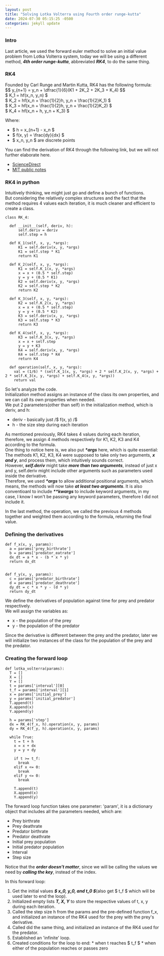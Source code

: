 ```yaml
---
layout: post
title: "Solving Lotka Volterra using Fourth order runge-kutta"
date: 2024-07-30 05:15:25 -0500
categories: jekyll update
---
```


### Intro
Last article, we used the forward euler method to solve an initial value problem from Lotka Volterra system, today we will be using a different method, ***4th order runge-kutta***, abbreviated ***RK4***, to do the same thing.

### RK4
Founded by Carl Runge and Martin Kutta, RK4 has the following formula:  
\$$ y_{n+1} = y_n + \dfrac{1}{6}(K1 + 2K_2 + 2K_3 + K_4) \$$  
\$ K_1 = hf(x_n, y_n) \$  
\$ K_2 = hf(x_n + \frac{1}{2}h, y_n + \frac{1}{2}K_1) \$  
\$ K_3 = hf(x_n + \frac{1}{2}h, y_n + \frac{1}{2}K_2) \$  
\$ K_4 = hf(x_n + h, y_n + K_3) \$  

Where:  
* \$ h = x_{n+1} - x_n \$
* \$ f(x, y) = \frac{dy}{dx} \$
* \$ x_n, y_n \$ are discrete points  

You can find the derivation of RK4 through the following link, but we will not further elaborate here.
* [ScienceDirect](https://www.sciencedirect.com/topics/mathematics/runge-kutta-method)
* [MIT public notes](https://web.mit.edu/10.001/Web/Course_Notes/Differential_Equations_Notes/node5.html)  

### RK4 in python  
Intuitively thinking, we might just go and define a bunch of functions.  
But considering the relatively complex structures and the fact that the method requires 4 values each iteration, it is much cleaner and efficient to create a class.

```
class RK_4:
  
  def __init__(self, deriv, h):
      self.deriv = deriv
      self.step = h
      
  def K_1(self, x, y, *args):
      K1 = self.deriv(x, y, *args)
      K1 = self.step * K1
      return K1
      
  def K_2(self, x, y, *args):
      K1 = self.K_1(x, y, *args)
      x = x + (0.5 * self.step)
      y = y + (0.5 * K1)
      K2 = self.deriv(x, y, *args)
      K2 = self.step * K2
      return K2
  
  def K_3(self, x, y, *args):
      K2 = self.K_2(x, y, *args)
      x = x + (0.5 * self.step)
      y = y + (0.5 * K2)
      K3 = self.deriv(x, y, *args)
      K3 = self.step * K3
      return K3
  
  def K_4(self, x, y, *args):
      K3 = self.K_3(x, y, *args)
      x = x + self.step
      y = y + K3
      K4 = self.deriv(x, y, *args)
      K4 = self.step * K4
      return K4
    
  def operation(self, x, y, *args):
    val = (1/6) * (self.K_1(x, y, *args) + 2 * self.K_2(x, y, *args) + 2 * self.K_3(x, y, *args) + self.K_4(x, y, *args))
    return val
```

So let's analyze the code.  
Initialization method assigns an instance of the class its own properties, and we can call its own properties when needed.  
We put 2 parameters(other than self) in the initialization method, which is deriv, and h:
* deriv - basically just /$ f(x, y) /$
* h - the size step during each iteration  

As mentioned previously, RK4 takes 4 values during each iteration, therefore, we assign 4 methods respectively for K1, K2, K3 and K4 according to the formula.  
One thing to notice here is, we also put ___*args___ here, which is quite essential:  
The methods K1, K2, K3, K4 were supposed to take only two arguments, ***x and y***, and process them, which intuitively sounds correct.  
However, ***self.deriv*** might take ***more than two arguments***, instead of just x and y, self.deriv might include other arguments such as parameters used inside the derivative.  
Therefore, we used ___*args___ to allow additional positional arguments, which means, the methods will now take ___at least two arguments___.
It is also conventioanl to include ___**kwargs___ to include keyword arguments, in my case, I know I won't be passing any keyword parameters, therefore I did not include it.  

In the last method, the operation, we called the previous 4 methods together and weighted them according to the formula, returning the final value.

### Defining the derivatives

```
def f_x(x, y, params):
  a = params['prey_birthrate']
  b = params['predator_eatrate']
  dx_dt = a * x - (b * x * y)
  return dx_dt


def f_y(x, y, params):
  c = params['predator_birthrate']
  d = params['predator_deathrate']
  dy_dt = c * x * y - (d * y)
  return dy_dt
```
We define the derivatives of population against time for prey and predator respectively.  
We will assign the variables as: 
* x - the population of the prey
* y - the population of the predator  

Since the derivative is different between the prey and the predator, later we will initialize two instances of the class for the population of the prey and the predator. 

### Creating the forward loop

```
def lotka_volterra(params):
  T = []
  X = []
  Y = []
  t = params['interval'][0]
  t_f = params['interval'][1]
  x = params['initial_prey']
  y = params['initial_predator']
  T.append(t)
  X.append(x)
  Y.append(y)
  
  h = params['step']
  dx = RK_4(f_x, h).operation(x, y, params)
  dy = RK_4(f_y, h).operation(x, y, params)
  
  while True:
    t = t + h
    x = x + dx
    y = y + dy
    
    if t >= t_f:
      break
    elif x <= 0:
      break
    elif y <= 0:
      break
    
    T.append(t)
    X.append(x)
    Y.append(y)
```

The forward loop function takes one parameter: 'param', it is a dictionary object that includes all the parameters needed, which are:
* Prey birthrate
* Prey deathrate
* Predator birthrate
* Predator deathrate
* Initial prey population
* Initial predator population
* Interval
* Step size  

Notice that the ***order doesn't matter***, since we will be calling the values we need by ***calling the key***, instead of the index.  

In this forward loop:
1. Get the initial values ***\$ x_0, y_0, and t_0 \$***(also get \$ t_f \$ which will be used later to end the loop).
2. Initialized empty lists ***T, X, Y*** to store the respective values of t, x, y during each iteration. 
3. Called the step size h from the params and the pre-defined function f_x, and initialized an instance of the RK4 used for the prey with the prey's derivative.
4. Called did the same thing, and initialized an instance of the RK4 used for the predator.
5. Established an 'infinite' loop.
6. Created conditions for the loop to end:
                                            * when t reaches \$ t_f \$
                                            * when either of the population reaches or passes zero
                                            